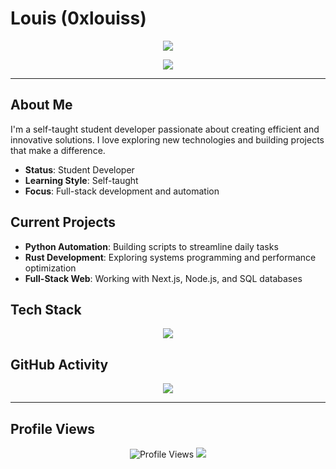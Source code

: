 # Louis (0xlouiss)

<p align="center">
  <img src="https://capsule-render.vercel.app/api?type=waving&color=0:0078D4,100:00cfff&height=150&section=header&text=Louis%20(0xlouiss)&fontSize=40&fontAlignY=35" />
</p>

<p align="center">
  <img src="https://readme-typing-svg.demolab.com?font=Fira+Code&duration=4000&pause=1000&color=00CFFF&center=true&vCenter=true&width=600&lines=Hey+there!+I'm+Louis;Student+Developer;I+code+with+curiosity;Rust+is+HARD;Let's+build+something+amazing!" />
</p>

---

## About Me

I'm a self-taught student developer passionate about creating efficient and innovative solutions. I love exploring new technologies and building projects that make a difference.

- **Status**: Student Developer
- **Learning Style**: Self-taught
- **Focus**: Full-stack development and automation

## Current Projects

- **Python Automation**: Building scripts to streamline daily tasks
- **Rust Development**: Exploring systems programming and performance optimization
- **Full-Stack Web**: Working with Next.js, Node.js, and SQL databases

## Tech Stack

<p align="center">
  <img src="https://skillicons.dev/icons?i=python,js,rust,git,github,vscode" />
</p>

## GitHub Activity

<p align="center">
  <img src="https://github-readme-activity-graph.vercel.app/graph?username=0xlouiss&theme=tokyo-night&hide_border=true" />
</p>

---

## Profile Views

<p align="center">
  <img src="https://komarev.com/ghpvc/?username=0xlouiss&style=flat-square&color=00cfff" alt="Profile Views"/>
  <img src="https://hits.seeyoufarm.com/api/count/incr/badge.svg?url=https%3A%2F%2Fgithub.com%2F0xlouiss&count_bg=%2300CFFF&title_bg=%23007AD4&icon=github.svg&icon_color=%23FFFFFF&title=Visitors&edge_flat=false"/>
</p>
